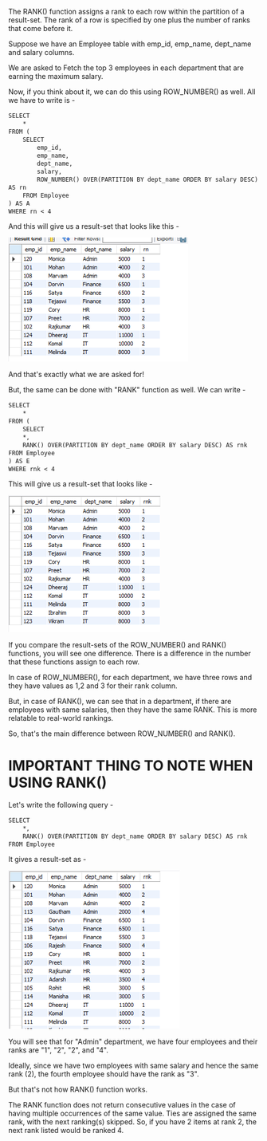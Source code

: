 The RANK() function assigns a rank to each row within the partition of a result-set. The rank of a row is specified by one plus the number of ranks that come before it.

Suppose we have an Employee table with emp_id, emp_name, dept_name and salary columns.

We are asked to Fetch the top 3 employees in each department that are earning the maximum salary.

Now, if you think about it, we can do this using ROW_NUMBER() as well. All we have to write is - 

    SELECT 
        *
    FROM (
        SELECT 
            emp_id,
            emp_name,
            dept_name,
            salary,
            ROW_NUMBER() OVER(PARTITION BY dept_name ORDER BY salary DESC) AS rn
        FROM Employee
    ) AS A
    WHERE rn < 4

And this will give us a result-set that looks like this - 

![Alt text](image-5.png)

And that's exactly what we are asked for!

But, the same can be done with "RANK" function as well. We can write - 

    SELECT 
        *
    FROM (
        SELECT 
        *,
        RANK() OVER(PARTITION BY dept_name ORDER BY salary DESC) AS rnk
    FROM Employee
    ) AS E
    WHERE rnk < 4

This will give us a result-set that looks like - 

![Alt text](image-6.png)

If you compare the result-sets of the ROW_NUMBER() and RANK() functions, you will see one difference. There is a difference in the number that these functions assign to each row.

In case of ROW_NUMBER(), for each department, we have three rows and they have values as 1,2 and 3 for their rank column.

But, in case of RANK(), we can see that in a department, if there are employees with same salaries, then they have the same RANK. This is more relatable to real-world rankings.

So, that's the main difference between ROW_NUMBER() and RANK().

# IMPORTANT THING TO NOTE WHEN USING RANK()

Let's write the following query -

    SELECT 
        *,
        RANK() OVER(PARTITION BY dept_name ORDER BY salary DESC) AS rnk
    FROM Employee

It gives a result-set as - 

![Alt text](image-7.png)

You will see that for "Admin" department, we have four employees and their ranks are "1", "2", "2", and "4".

Ideally, since we have two employees with same salary and hence the same rank (2), the fourth employee should have the rank as "3".

But that's not how RANK() function works.

The RANK function does not return consecutive values in the case of having multiple occurrences of the same value. Ties are assigned the same rank, with the next ranking(s) skipped. So, if you have 2 items at rank 2, the next rank listed would be ranked 4.
